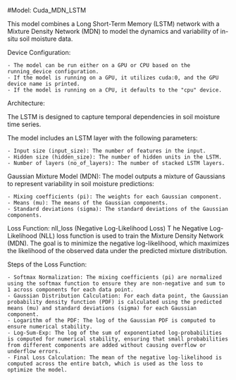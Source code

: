 #Model: Cuda_MDN_LSTM

This model combines a Long Short-Term Memory (LSTM) network with a Mixture Density Network (MDN) to model the dynamics and variability of in-situ soil moisture data.

Device Configuration:

    - The model can be run either on a GPU or CPU based on the running_device configuration.
    - If the model is running on a GPU, it utilizes cuda:0, and the GPU device name is printed.
    - If the model is running on a CPU, it defaults to the "cpu" device.

Architecture:

The LSTM is designed to capture temporal dependencies in soil moisture time series.

The model includes an LSTM layer with the following parameters:

    - Input size (input_size): The number of features in the input.
    - Hidden size (hidden_size): The number of hidden units in the LSTM.
    - Number of layers (no_of_layers): The number of stacked LSTM layers.

Gaussian Mixture Model (MDN): The model outputs a mixture of Gaussians to represent variability in soil moisture predictions:

    - Mixing coefficients (pi): The weights for each Gaussian component.
    - Means (mu): The means of the Gaussian components.
    - Standard deviations (sigma): The standard deviations of the Gaussian components.


Loss Function: nll_loss (Negative Log-Likelihood Loss)
T
he Negative Log-Likelihood (NLL) loss function is used to train the Mixture Density Network (MDN). The goal is to minimize the negative log-likelihood, which maximizes the likelihood of the observed data under the predicted mixture distribution.

Steps of the Loss Function:

    - Softmax Normalization: The mixing coefficients (pi) are normalized using the softmax function to ensure they are non-negative and sum to 1 across components for each data point.
    - Gaussian Distribution Calculation: For each data point, the Gaussian probability density function (PDF) is calculated using the predicted means (mu) and standard deviations (sigma) for each Gaussian component.
    - Logarithm of the PDF: The log of the Gaussian PDF is computed to ensure numerical stability.
    - Log-Sum-Exp: The log of the sum of exponentiated log-probabilities is computed for numerical stability, ensuring that small probabilities from different components are added without causing overflow or underflow errors.
    - Final Loss Calculation: The mean of the negative log-likelihood is computed across the entire batch, which is used as the loss to optimize the model.
